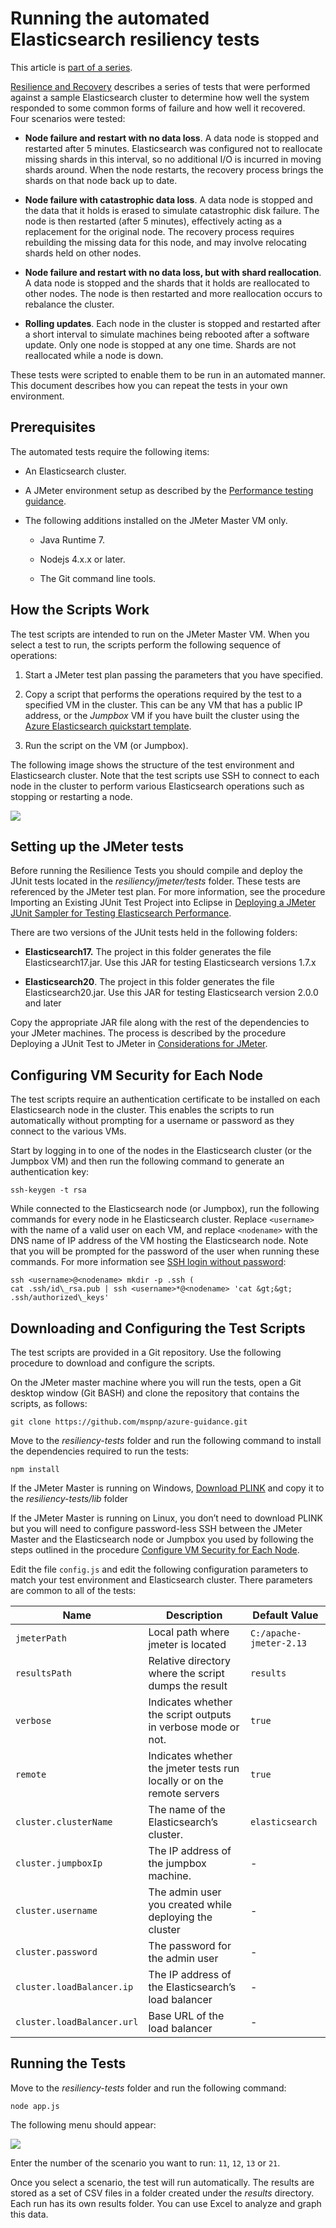 <properties
   pageTitle="Running the automated Elasticsearch resiliency tests | Microsoft Azure"
   description="Description of how you can run the resiliency tests in your own environment."
   services=""
   documentationCenter="na"
   authors="mabsimms"
   manager="marksou"
   editor=""
   tags=""/>

<tags
   ms.service="guidance"
   ms.devlang="na"
   ms.topic="article"
   ms.tgt_pltfrm="na"
   ms.workload="na"
   ms.date="02/18/2016"
   ms.author="masimms"/>

# Running the automated Elasticsearch resiliency tests

This article is [part of a series](guidance-elasticsearch.md).

[Resilience and Recovery] describes
a series of tests that were performed against a sample Elasticsearch cluster to determine how well the
system responded to some common forms of failure and how well it recovered. Four scenarios were tested:

- **Node failure and restart with no data loss**. A data node is stopped and restarted after 5 minutes.
Elasticsearch was configured not to reallocate missing shards in this interval, so no additional I/O
is incurred in moving shards around. When the node restarts, the recovery process brings the shards
on that node back up to date.

- **Node failure with catastrophic data loss**. A data node is stopped and the data that it holds
is erased to simulate catastrophic disk failure. The node is then restarted (after 5 minutes),
effectively acting as a replacement for the original node. The recovery process requires
rebuilding the missing data for this node, and may involve relocating shards held on other nodes.

- **Node failure and restart with no data loss, but with shard reallocation**. A data node is
stopped and the shards that it holds are reallocated to other nodes. The node is then restarted
and more reallocation occurs to rebalance the cluster.

- **Rolling updates**. Each node in the cluster is stopped and restarted after a short interval
to simulate machines being rebooted after a software update. Only one node is stopped at any one time.
Shards are not reallocated while a node is down.

These tests were scripted to enable them to be run in an automated manner. This document describes
how you can repeat the tests in your own environment.

## Prerequisites

The automated tests require the following items:

- An Elasticsearch cluster.

- A JMeter environment setup as described by the [Performance testing guidance].

- The following additions installed on the JMeter Master VM only.

    - Java Runtime 7.

    - Nodejs 4.x.x or later.

    - The Git command line tools.

## How the Scripts Work

The test scripts are intended to run on the JMeter Master VM. When you select a test to run, the scripts
perform the following sequence of operations:

1.  Start a JMeter test plan passing the parameters that you have specified.

2.  Copy a script that performs the operations required by the test to a specified VM in the cluster. This can be any VM that has a public IP address, or the *Jumpbox* VM if you have built the cluster using the [Azure Elasticsearch quickstart template](https://github.com/Azure/azure-quickstart-templates/tree/master/elasticsearch).

3.  Run the script on the VM (or Jumpbox).

The following image shows the structure of the test environment and Elasticsearch cluster. Note that the test scripts use SSH to connect to each node in the cluster to perform various Elasticsearch operations such as stopping or restarting a node.

![](./media/guidance-elasticsearch/resilience-testing1.png)

## Setting up the JMeter tests

Before running the Resilience Tests you should compile and deploy the JUnit tests located in the *resiliency/jmeter/tests* folder. These tests are referenced by the JMeter test plan. For more information, see the procedure Importing an Existing JUnit Test Project into Eclipse in [Deploying a JMeter JUnit Sampler for Testing Elasticsearch Performance][].

There are two versions of the JUnit tests held in the following folders:

- **Elasticsearch17.** The project in this folder generates the file Elasticsearch17.jar. Use this
JAR for testing Elasticsearch versions 1.7.x

- **Elasticsearch20**. The project in this folder generates the file Elasticsearch20.jar. Use this
JAR for testing Elasticsearch version 2.0.0 and later

Copy the appropriate JAR file along with the rest of the dependencies to your JMeter machines. The
process is described by the procedure Deploying a JUnit Test to JMeter in [Considerations for JMeter].

## Configuring VM Security for Each Node

The test scripts require an authentication certificate to be installed on each Elasticsearch node
in the cluster. This enables the scripts to run automatically without prompting for a username or
password as they connect to the various VMs.

Start by logging in to one of the nodes in the Elasticsearch cluster (or the Jumpbox VM) and then
run the following command to generate an authentication key:

```Shell
ssh-keygen -t rsa
```

While connected to the Elasticsearch node (or Jumpbox), run the following commands for every node in
he Elasticsearch cluster. Replace `<username>` with the name of a valid user on each VM, and
replace `<nodename>` with the DNS name of IP address of the VM hosting the Elasticsearch node.
Note that you will be prompted for the password of the user when running these commands.
For more information see [SSH login without password](http://www.linuxproblem.org/art_9.html):

```Shell
ssh <username>@<nodename> mkdir -p .ssh (
cat .ssh/id\_rsa.pub | ssh <username>*@<nodename> 'cat &gt;&gt; .ssh/authorized\_keys'
```

## Downloading and Configuring the Test Scripts

The test scripts are provided in a Git repository. Use the following procedure to download and
configure the scripts.

On the JMeter master machine where you will run the tests, open a Git desktop window (Git BASH)
and clone the repository that contains the scripts, as follows:

```Shell
git clone https://github.com/mspnp/azure-guidance.git
```

Move to the *resiliency-tests* folder and run the following command to install the dependencies required
to run the tests:

```Shell
npm install
```

If the JMeter Master is running on Windows,
[Download PLINK](http://the.earth.li/~sgtatham/putty/latest/x86/plink.exe) and copy it to the
*resiliency-tests/lib* folder

If the JMeter Master is running on Linux, you don’t need to download PLINK but you will need to
configure password-less SSH between the JMeter Master and the Elasticsearch node or Jumpbox
you used by following the steps outlined in the procedure
[Configure VM Security for Each Node](#configuring-vm-security-for-each-node).

Edit the file `config.js` and edit the following configuration parameters to match your test
environment and Elasticsearch cluster. There parameters are common to all of the tests:

| Name | Description | Default Value |
| ---- | ----------- | ------------- |
| `jmeterPath` | Local path where jmeter is located | `C:/apache-jmeter-2.13` |
| `resultsPath` | Relative directory where the script dumps the result | `results` |
| `verbose` | Indicates whether the script outputs in verbose mode or not. | `true` |
| `remote` | Indicates whether the jmeter tests run locally or on the remote servers | `true` |
| `cluster.clusterName` | The name of the Elasticsearch’s cluster. | `elasticsearch` |
| `cluster.jumpboxIp`         | The IP address of the jumpbox machine.                 |-|
| `cluster.username`          | The admin user you created while deploying the cluster |-|
| `cluster.password`          | The password for the admin user                        |-|
| `cluster.loadBalancer.ip`   | The IP address of the Elasticsearch’s load balancer    |-|
| `cluster.loadBalancer.url`  | Base URL of the load balancer                          |-|

## Running the Tests

Move to the *resiliency-tests* folder and run the following command:

```Shell
node app.js
```

The following menu should appear:

![](./media/guidance-elasticsearch/resilience-testing2.png)

Enter the number of the scenario you want to run: `11`, `12`, `13` or `21`.

Once you select a scenario, the test will run automatically. The results are stored as a set of CSV
files in a folder created under the *results* directory. Each run has its own results folder.
You can use Excel to analyze and graph this data.

[Running Elasticsearch on Azure]: guidance-elasticsearch-running-on-azure.md
[Tuning Data Ingestion Performance for Elasticsearch on Azure]: guidance-elasticsearch-tuning-data-ingestion-performance.md
[Performance testing guidance]: guidance-elasticsearch-creating-performance-testing-environment.md
[JMeter guidance]: guidance-elasticsearch-implementing-jmeter.md
[Considerations for JMeter]: guidance-elasticsearch-deploy-jmeter-junit-sampler.md
[Query aggregation and performance]: guidance-elasticsearch-query-aggregation-performance.md
[Resilience and Recovery]: guidance-elasticsearch-configuring-resilience-and-recovery.md
[Resilience and Recovery Testing]: guidance-elasticsearch-running-automated-resilience-tests.md
[Deploying a JMeter JUnit Sampler for Testing Elasticsearch Performance]: guidance-elasticsearch-deploying-jmeter-junit-sampler.md
